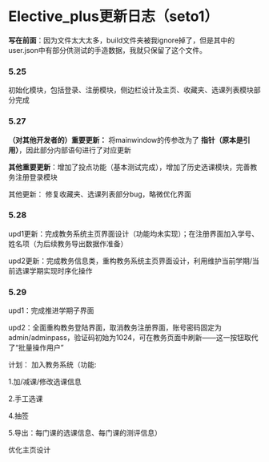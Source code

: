 # Elective_plus更新日志（seto1）
**写在前面**：因为文件太大太多，build文件夹被我ignore掉了，但是其中的user.json中有部分供测试的手造数据，我就只保留了这个文件。

### 5.25
初始化模块，包括登录、注册模块，侧边栏设计及主页、收藏夹、选课列表模块部分完成

### 5.27
**（对其他开发者的）重要更新：** 将mainwindow的传参改为了 **指针（原本是引用）**，因此部分内部语句进行了对应更新

**其他重要更新**：增加了投点功能（基本测试完成），增加了历史选课模块，完善教务注册登录模块

其他更新：
修复收藏夹、选课列表部分bug，略微优化界面

### 5.28
upd1更新：完成教务系统主页界面设计（功能均未实现）；在注册界面加入学号、姓名项（为后续教务导出数据作准备）

upd2更新：完成教务信息类，重构教务系统主页界面设计，利用维护当前学期/当前选课学期实现时序化操作

### 5.29
upd1：完成推进学期子界面

upd2：全面重构教务登陆界面，取消教务注册界面，账号密码固定为admin/adminpass，验证码初始为1024，可在教务页面中刷新——这一按钮取代了“批量操作用户”

计划：
加入教务系统（功能:

1.加/减课/修改选课信息

2.手工选课

4.抽签

5.导出：每门课的选课信息、每门课的测评信息）

优化主页设计
